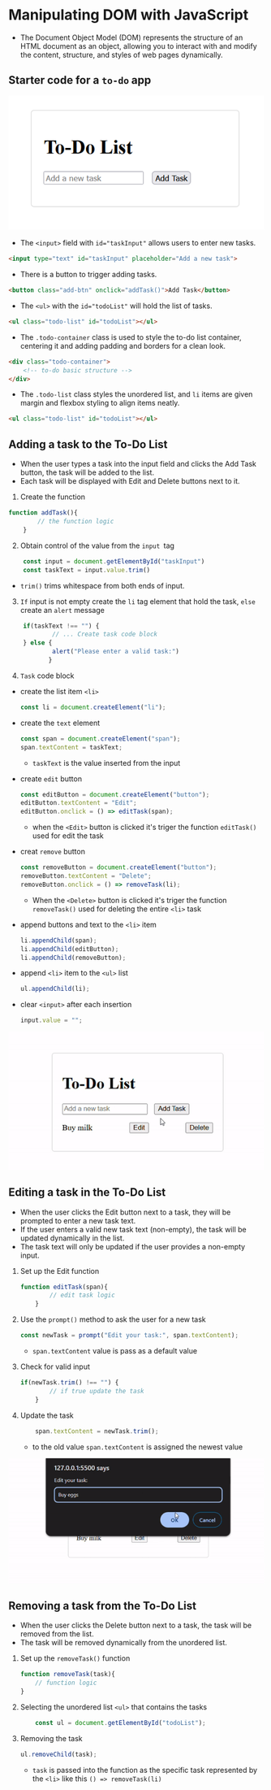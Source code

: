 # Manipulating DOM with JavaScript

- The Document Object Model (DOM) represents the structure of an HTML document as an object, allowing you to interact with and modify the content, structure, and styles of web pages dynamically. 

## Starter code for a `to-do` app

![Alt text](img/to-do.png "to-do app")

- The `<input>` field with `id="taskInput"` allows users to enter new tasks.
```html
<input type="text" id="taskInput" placeholder="Add a new task">
```
- There is a button to trigger adding tasks.
```html
<button class="add-btn" onclick="addTask()">Add Task</button>
```
- The `<ul>` with the `id="todoList"` will hold the list of tasks.
```html
<ul class="todo-list" id="todoList"></ul>
```

- The `.todo-container` class is used to style the to-do list container, centering it and adding padding and borders for a clean look.

```html
<div class="todo-container">
    <!-- to-do basic structure -->
</div>

```
- The `.todo-list` class styles the unordered list, and `li` items are given margin and flexbox styling to align items neatly.
```html
<ul class="todo-list" id="todoList"></ul>
```

## Adding a task to the To-Do List

- When the user types a task into the input field and clicks the Add Task button, the task will be added to the list.
- Each task will be displayed with Edit and Delete buttons next to it.

1. Create the function
```js
function addTask(){
        // the function logic
    }
```

2. Obtain control of the value from the `input `tag

```js
    const input = document.getElementById("taskInput")
    const taskText = input.value.trim()
```
- `trim()`  trims whitespace from both ends of input.

3. `If` input is not empty create the `li` tag element that hold the task, `else` create an `alert` message

```js
    if(taskText !== "") {
            // ... Create task code block
    } else {
            alert("Please enter a valid task:")
           }
```

4. `Task` code block

- create the list item `<li>`

    ```js
    const li = document.createElement("li");
    ```
- create the `text` element

    ```js
    const span = document.createElement("span");
    span.textContent = taskText;
    ```
    - `taskText` is the value inserted from the input

- create `edit` button

    ```js
    const editButton = document.createElement("button");
    editButton.textContent = "Edit";
    editButton.onclick = () => editTask(span);
    ```
    - when the `<Edit>` button is clicked it's triger the function `editTask()` used for edit the task 

- creat `remove` button

    ```js
    const removeButton = document.createElement("button");
    removeButton.textContent = "Delete";
    removeButton.onclick = () => removeTask(li);
    ```
    - When the `<Delete>` button is clicked it's triger the function `removeTask()` used for deleting the entire `<li>` task

- append buttons and text to the `<li>` item

    ```js
    li.appendChild(span);
    li.appendChild(editButton);
    li.appendChild(removeButton);
    ```
- append `<li>` item to the `<ul>` list

    ```js
    ul.appendChild(li);
    ```
- clear `<input>` after each insertion

    ```js
    input.value = "";
    ```

![Alt text](img/add-task.png "a title")

## Editing a task in the To-Do List

- When the user clicks the Edit button next to a task, they will be prompted to enter a new task text.
- If the user enters a valid new task text (non-empty), the task will be updated dynamically in the list.
- The task text will only be updated if the user provides a non-empty input.

1. Set up the Edit function

    ```js
    function editTask(span){
            // edit task logic
        }
    ```

2.  Use the `prompt()` method to ask the user for a new task

    ```js
    const newTask = prompt("Edit your task:", span.textContent);
    ```
    - `span.textContent` value  is pass as a default value

3. Check for valid input

    ```js
    if(newTask.trim() !== "") {
            // if true update the task
        }
    ```

4. Update the task

    ```js
        span.textContent = newTask.trim(); 
    ```
    - to the old value `span.textContent` is assigned the newest value


![Alt text](img/edit-task.png "a title")


## Removing a task from the To-Do List

- When the user clicks the Delete button next to a task, the task will be removed from the list.
- The task will be removed dynamically from the unordered list.

1. Set up the `removeTask()` function

    ```js
    function removeTask(task){
        // function logic
    }
    ```

2. Selecting the unordered list `<ul>` that contains the tasks

    ```js
        const ul = document.getElementById("todoList");
    ```

3. Removing the task

    ```js
    ul.removeChild(task);
    ```
    - `task` is passed into the function as the specific task represented by the `<li>` like this `() => removeTask(li)`
